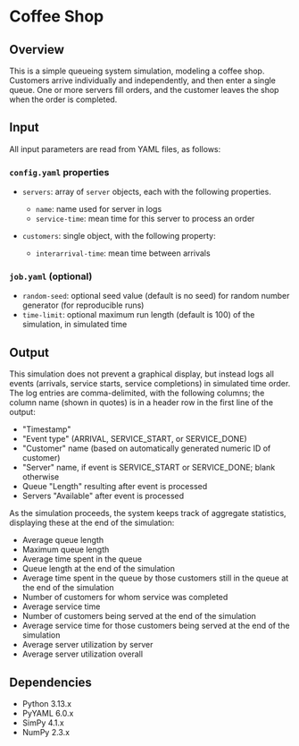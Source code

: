 # Coffee Shop

## Overview

This is a simple queueing system simulation, modeling a coffee shop. Customers arrive individually and independently, and then enter a single queue. One or more servers fill orders, and the customer leaves the shop when the order is completed.

## Input

All input parameters are read from YAML files, as follows:

### `config.yaml` properties

- `servers`: array of `server` objects, each with the following properties.

    - `name`: name used for server in logs
    - `service-time`: mean time for this server to process an order

- `customers`: single object, with the following property:

    - `interarrival-time`: mean time between arrivals

### `job.yaml` (optional)

- `random-seed`: optional seed value (default is no seed) for random number generator (for reproducible runs)
- `time-limit`: optional maximum run length (default is 100) of the simulation, in simulated time

## Output

This simulation does not prevent a graphical display, but instead logs all events (arrivals, service starts, service completions) in simulated time order. The log entries are comma-delimited, with the following columns; the column name (shown in quotes) is in a header row in the first line of the output:

- "Timestamp"
- "Event type" (ARRIVAL, SERVICE_START, or SERVICE_DONE)
- "Customer" name (based on automatically generated numeric ID of customer)
- "Server" name, if event is SERVICE_START or SERVICE_DONE; blank otherwise
- Queue "Length" resulting after event is processed
- Servers "Available" after event is processed

As the simulation proceeds, the system keeps track of aggregate statistics, displaying these at the end of the simulation:

- Average queue length
- Maximum queue length
- Average time spent in the queue
- Queue length at the end of the simulation
- Average time spent in the queue by those customers still in the queue at the end of the simulation
- Number of customers for whom service was completed
- Average service time
- Number of customers being served at the end of the simulation
- Average service time for those customers being served at the end of the simulation
- Average server utilization by server
- Average server utilization overall

## Dependencies

- Python 3.13.x
- PyYAML 6.0.x
- SimPy 4.1.x
- NumPy 2.3.x
